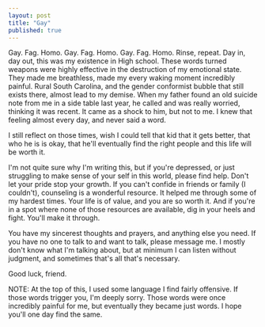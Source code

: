 ```yaml
---
layout: post
title: "Gay"
published: true
---
```


Gay. Fag. Homo. Gay. Fag. Homo. Gay. Fag. Homo. Rinse, repeat. Day in, day out, this was my existence in High school. These words turned weapons were highly effective in the destruction of my emotional state. They made me breathless, made my every waking moment incredibly painful. Rural South Carolina, and the gender conformist bubble that still exists there, almost lead to my demise. When my father found an old suicide note from me in a side table last year, he called and was really worried, thinking it was recent. It came as a shock to him, but not to me. I knew that feeling almost every day, and never said a word. 

I still reflect on those times, wish I could tell that kid that it gets better, that who he is is okay, that he'll eventually find the right people and this life will be worth it. 

I'm not quite sure why I'm writing this, but if you're depressed, or just struggling to make sense of your self in this world, please find help. Don't let your pride stop your growth. If you can't confide in friends or family (I couldn't), counseling is a wonderful resource. It helped me through some of my hardest times. Your life is of value, and you are so worth it. And if you're in a spot where none of those resources are available, dig in your heels and fight. You'll make it through.

You have my sincerest thoughts and prayers, and anything else you need. If you have no one to talk to and want to talk, please message me. I mostly don't know what I'm talking about, but at minimum I can listen without judgment, and sometimes that's all that's necessary. 

Good luck, friend.

NOTE: At the top of this, I used some language I find fairly offensive. If those words trigger you, I'm deeply sorry. Those words were once incredibly painful for me, but eventually they became just words. I hope you'll one day find the same. 

